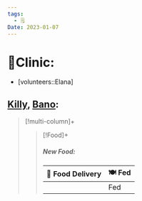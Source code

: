 ```yaml
---
tags:
  - 🗒️
Date: 2023-01-07
---
```


# 🏥Clinic:
- [volunteers::Elana]

## [Killy](../RARE%20Birds/Ed%20Birds/Killy.md), [Bano](../RARE%20Birds/Ed%20Birds/Bano.md):
> [!multi-column]+
>
>> [!Food]+
>> ##### New Food:
>> |🚚 Food Delivery| 🍽️ Fed|
>> |---|---|
>>||Fed
>

